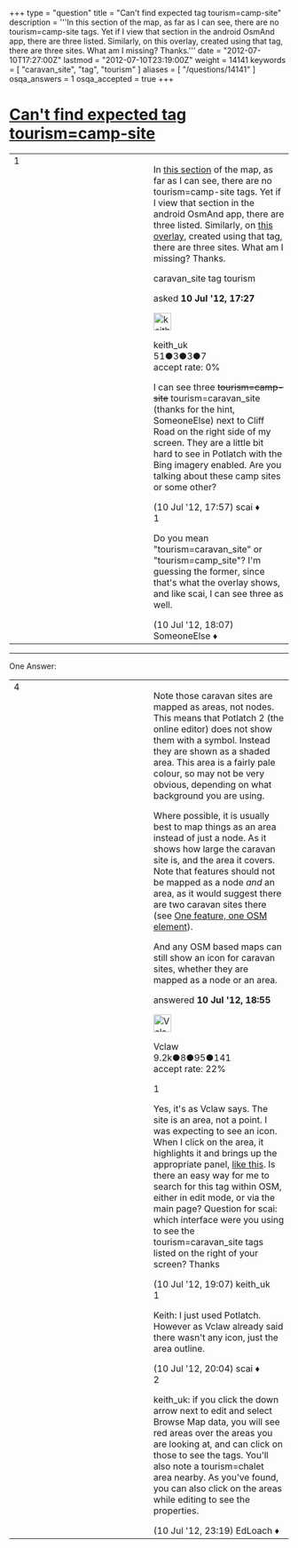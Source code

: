 +++
type = "question"
title = "Can&#x27;t find expected tag tourism=camp-site"
description = '''In this section of the map, as far as I can see, there are no tourism=camp-site tags. Yet if I view that section in the android OsmAnd app, there are three listed. Similarly, on this overlay, created using that tag, there are three sites. What am I missing? Thanks.'''
date = "2012-07-10T17:27:00Z"
lastmod = "2012-07-10T23:19:00Z"
weight = 14141
keywords = [ "caravan_site", "tag", "tourism" ]
aliases = [ "/questions/14141" ]
osqa_answers = 1
osqa_accepted = true
+++

<div class="headNormal">

# [Can't find expected tag tourism=camp-site](/questions/14141/cant-find-expected-tag-tourismcamp-site)

</div>

<div id="main-body">

<div id="askform">

<table id="question-table" style="width:100%;">
<colgroup>
<col style="width: 50%" />
<col style="width: 50%" />
</colgroup>
<tbody>
<tr>
<td style="width: 30px; vertical-align: top"><div class="vote-buttons">
<span id="post-14141-upvote" class="ajax-command post-vote up" rel="nofollow" title="I like this post (click again to cancel)"> </span>
<div id="post-14141-score" class="post-score" title="current number of votes">
1
</div>
<span id="post-14141-downvote" class="ajax-command post-vote down" rel="nofollow" title="I dont like this post (click again to cancel)"> </span> <span id="favorite-mark" class="ajax-command favorite-mark" rel="nofollow" title="mark/unmark this question as favorite (click again to cancel)"> </span>
<div id="favorite-count" class="favorite-count">
&#10;</div>
</div></td>
<td><div id="item-right">
<div class="question-body">
<p>In <a href="http://www.openstreetmap.org/edit?lat=53.92364&amp;lon=-0.17939&amp;zoom=15">this section</a> of the map, as far as I can see, there are no tourism=camp-site tags. Yet if I view that section in the android OsmAnd app, there are three listed. Similarly, on <a href="http://www.staff.uni-oldenburg.de/m.maier/osm/index.html">this overlay</a>, created using that tag, there are three sites. What am I missing? Thanks.</p>
</div>
<div id="question-tags" class="tags-container tags">
<span class="post-tag tag-link-caravan_site" rel="tag" title="see questions tagged &#39;caravan_site&#39;">caravan_site</span> <span class="post-tag tag-link-tag" rel="tag" title="see questions tagged &#39;tag&#39;">tag</span> <span class="post-tag tag-link-tourism" rel="tag" title="see questions tagged &#39;tourism&#39;">tourism</span>
</div>
<div id="question-controls" class="post-controls">
&#10;</div>
<div class="post-update-info-container">
<div class="post-update-info post-update-info-user">
<p>asked <strong>10 Jul '12, 17:27</strong></p>
<img src="https://secure.gravatar.com/avatar/737f9e0f502db153ed024192d3e1cfc3?s=32&amp;d=identicon&amp;r=g" class="gravatar" width="32" height="32" alt="keith_uk&#39;s gravatar image" />
<p><span>keith_uk</span><br />
<span class="score" title="51 reputation points">51</span><span title="3 badges"><span class="badge1">●</span><span class="badgecount">3</span></span><span title="3 badges"><span class="silver">●</span><span class="badgecount">3</span></span><span title="7 badges"><span class="bronze">●</span><span class="badgecount">7</span></span><br />
<span class="accept_rate" title="Rate of the user&#39;s accepted answers">accept rate:</span> <span title="keith_uk has no accepted answers">0%</span></p>
</div>
</div>
<div id="comments-container-14141" class="comments-container">
<span id="14142"></span>
<div id="comment-14142" class="comment">
<div id="post-14142-score" class="comment-score">
&#10;</div>
<div class="comment-text">
<p>I can see three <del>tourism=camp-site</del> tourism=caravan_site (thanks for the hint, SomeoneElse) next to Cliff Road on the right side of my screen. They are a little bit hard to see in Potlatch with the Bing imagery enabled. Are you talking about these camp sites or some other?</p>
</div>
<div id="comment-14142-info" class="comment-info">
<span class="comment-age">(10 Jul '12, 17:57)</span> <span class="comment-user userinfo">scai ♦</span>
</div>
</div>
<span id="14144"></span>
<div id="comment-14144" class="comment">
<div id="post-14144-score" class="comment-score">
1
</div>
<div class="comment-text">
<p>Do you mean "tourism=caravan_site" or "tourism=camp_site"? I'm guessing the former, since that's what the overlay shows, and like scai, I can see three as well.</p>
</div>
<div id="comment-14144-info" class="comment-info">
<span class="comment-age">(10 Jul '12, 18:07)</span> <span class="comment-user userinfo">SomeoneElse ♦</span>
</div>
</div>
</div>
<div id="comment-tools-14141" class="comment-tools">
&#10;</div>
<div class="clear">
&#10;</div>
<div id="comment-14141-form-container" class="comment-form-container">
&#10;</div>
<div class="clear">
&#10;</div>
</div></td>
</tr>
</tbody>
</table>

------------------------------------------------------------------------

<div class="tabBar">

<span id="sort-top"></span>

<div class="headQuestions">

One Answer:

</div>

</div>

<span id="14147"></span>

<div id="answer-container-14147" class="answer accepted-answer">

<table style="width:100%;">
<colgroup>
<col style="width: 50%" />
<col style="width: 50%" />
</colgroup>
<tbody>
<tr>
<td style="width: 30px; vertical-align: top"><div class="vote-buttons">
<span id="post-14147-upvote" class="ajax-command post-vote up" rel="nofollow" title="I like this post (click again to cancel)"> </span>
<div id="post-14147-score" class="post-score" title="current number of votes">
4
</div>
<span id="post-14147-downvote" class="ajax-command post-vote down" rel="nofollow" title="I dont like this post (click again to cancel)"> </span> <span class="accept-answer on" rel="nofollow" title="keith_uk has selected this answer as the correct answer"> </span>
</div></td>
<td><div class="item-right">
<div class="answer-body">
<p>Note those caravan sites are mapped as areas, not nodes. This means that Potlatch 2 (the online editor) does not show them with a symbol. Instead they are shown as a shaded area. This area is a fairly pale colour, so may not be very obvious, depending on what background you are using.</p>
<p>Where possible, it is usually best to map things as an area instead of just a node. As it shows how large the caravan site is, and the area it covers. Note that features should not be mapped as a node <em>and</em> an area, as it would suggest there are two caravan sites there (see <a href="http://wiki.openstreetmap.org/wiki/One_feature,_one_OSM_element">One feature, one OSM element</a>).</p>
<p>And any OSM based maps can still show an icon for caravan sites, whether they are mapped as a node or an area.</p>
</div>
<div class="answer-controls post-controls">
&#10;</div>
<div class="post-update-info-container">
<div class="post-update-info post-update-info-user">
<p>answered <strong>10 Jul '12, 18:55</strong></p>
<img src="https://secure.gravatar.com/avatar/aa505c046b1c010e997a7849c6f3dbbe?s=32&amp;d=identicon&amp;r=g" class="gravatar" width="32" height="32" alt="Vclaw&#39;s gravatar image" />
<p><span>Vclaw</span><br />
<span class="score" title="9217 reputation points"><span>9.2k</span></span><span title="8 badges"><span class="badge1">●</span><span class="badgecount">8</span></span><span title="95 badges"><span class="silver">●</span><span class="badgecount">95</span></span><span title="141 badges"><span class="bronze">●</span><span class="badgecount">141</span></span><br />
<span class="accept_rate" title="Rate of the user&#39;s accepted answers">accept rate:</span> <span title="Vclaw has 41 accepted answers">22%</span></p>
</div>
</div>
<div id="comments-container-14147" class="comments-container">
<span id="14148"></span>
<div id="comment-14148" class="comment">
<div id="post-14148-score" class="comment-score">
1
</div>
<div class="comment-text">
<p>Yes, it's as Vclaw says. The site is an area, not a point. I was expecting to see an icon. When I click on the area, it highlights it and brings up the appropriate panel, <a href="http://img849.imageshack.us/img849/8941/10072012185556.jpg">like this</a>. Is there an easy way for me to search for this tag within OSM, either in edit mode, or via the main page? Question for scai: which interface were you using to see the tourism=caravan_site tags listed on the right of your screen? Thanks</p>
</div>
<div id="comment-14148-info" class="comment-info">
<span class="comment-age">(10 Jul '12, 19:07)</span> <span class="comment-user userinfo">keith_uk</span>
</div>
</div>
<span id="14153"></span>
<div id="comment-14153" class="comment">
<div id="post-14153-score" class="comment-score">
1
</div>
<div class="comment-text">
<p>Keith: I just used Potlatch. However as Vclaw already said there wasn't any icon, just the area outline.</p>
</div>
<div id="comment-14153-info" class="comment-info">
<span class="comment-age">(10 Jul '12, 20:04)</span> <span class="comment-user userinfo">scai ♦</span>
</div>
</div>
<span id="14157"></span>
<div id="comment-14157" class="comment">
<div id="post-14157-score" class="comment-score">
2
</div>
<div class="comment-text">
<p>keith_uk: if you click the down arrow next to edit and select Browse Map data, you will see red areas over the areas you are looking at, and can click on those to see the tags. You'll also note a tourism=chalet area nearby. As you've found, you can also click on the areas while editing to see the properties.</p>
</div>
<div id="comment-14157-info" class="comment-info">
<span class="comment-age">(10 Jul '12, 23:19)</span> <span class="comment-user userinfo">EdLoach ♦</span>
</div>
</div>
</div>
<div id="comment-tools-14147" class="comment-tools">
&#10;</div>
<div class="clear">
&#10;</div>
<div id="comment-14147-form-container" class="comment-form-container">
&#10;</div>
<div class="clear">
&#10;</div>
</div></td>
</tr>
</tbody>
</table>

</div>

<div class="paginator-container-left">

</div>

</div>

</div>


